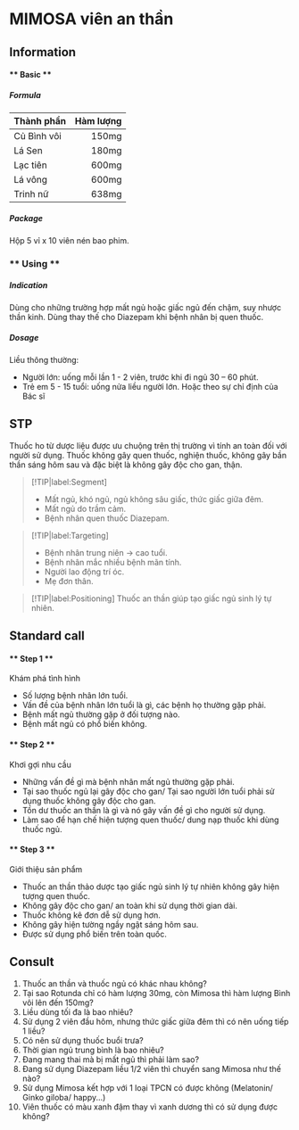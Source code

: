 # MIMOSA viên an thần
## Information

<!-- tabs:start -->

#### ** Basic **
##### Formula

| Thành phần | Hàm lượng |
|:---| ---:|
| Củ Bình vôi | 150mg|
| Lá Sen | 180mg|
| Lạc tiên | 600mg |
| Lá vông | 600mg |
| Trinh nữ | 638mg |

##### Package
Hộp 5 vỉ x 10 viên nén bao phim.

### ** Using **
##### Indication
Dùng cho những trường hợp mất ngủ hoặc giấc ngủ đến chậm, suy nhược thần kinh.
Dùng thay thế cho Diazepam khi bệnh nhân bị quen thuốc.

##### Dosage
Liều thông thường:
- Người lớn: uống mỗi lần 1 - 2 viên, trước khi đi ngủ 30 – 60 phút.
- Trẻ em 5 - 15 tuổi: uống nửa liều người lớn.
Hoặc theo sự chỉ định của Bác sĩ

<!-- tabs:end -->


## STP
Thuốc ho từ dược liệu được ưu chuộng trên thị trường vì tính an toàn đối với người sử dụng. Thuốc không gây quen thuốc, nghiện thuốc, không gây bần thần sáng hôm sau và đặc biệt là không gây độc cho gan, thận.

> [!TIP|label:Segment]
> - Mất ngủ, khó ngủ, ngủ không sâu giấc, thức giấc giữa đêm.
> - Mất ngủ do trầm cảm.
> - Bệnh nhân quen thuốc Diazepam.

> [!TIP|label:Targeting]
> - Bệnh nhân trung niên -> cao tuổi.
> - Bệnh nhân mắc nhiều bệnh mãn tính.
> - Người lao động trí óc.
> - Mẹ đơn thân.

> [!TIP|label:Positioning]
> Thuốc an thần giúp tạo giấc ngủ sinh lý tự nhiên.

## Standard call

<!-- tabs:start -->

#### ** Step 1 **
Khám phá tình hình
- Số lượng bệnh nhân lớn tuổi.
- Vấn đề của bệnh nhân lớn tuổi là gì, các bệnh họ thường gặp phải.
- Bệnh mất ngủ thường gặp ở đối tượng nào.
- Bệnh mất ngủ có phổ biến không.

#### ** Step 2 **
Khơi gợi nhu cầu
- Những vấn đề gì mà bệnh nhân mất ngủ thường gặp phải.
- Tại sao thuốc ngủ lại gây độc cho gan/ Tại sao người lớn tuổi phải sử dụng thuốc không gây độc cho gan.
- Tồn dư thuốc an thần là gì và nó gây vấn đề gì cho người sử dụng.
- Làm sao để hạn chế hiện tượng quen thuốc/ dung nạp thuốc khi dùng thuốc ngủ.

#### ** Step 3 **
Giới thiệu sản phẩm
- Thuốc an thần thảo dược tạo giấc ngủ sinh lý tự nhiên không gây hiện tượng quen thuốc.
- Không gây độc cho gan/ an toàn khi sử dụng thời gian dài.
- Thuốc không kê đơn dễ sử dụng hơn.
- Không gây hiện tường ngầy ngật sáng hôm sau.
- Được sử dụng phổ biến trên toàn quốc.

<!-- tabs:end -->

## Consult
1. Thuốc an thần và thuốc ngủ có khác nhau không?
2. Tại sao Rotunda chỉ có hàm lượng 30mg, còn Mimosa thì hàm lượng Bình vôi lên đến 150mg?
3. Liều dùng tối đa là bao nhiêu?
4. Sử dụng 2 viên đầu hôm, nhưng thức giấc giữa đêm thì có nên uống tiếp 1 liều?
5. Có nên sử dụng thuốc buổi trưa?
6. Thời gian ngủ trung bình là bao nhiêu?
7. Đang mang thai mà bị mất ngủ thì phải làm sao?
8. Đang sử dụng Diazepam liều 1/2 viên thì chuyển sang Mimosa như thế nào?
9. Sử dụng Mimosa kết hợp với 1 loại TPCN có được không (Melatonin/ Ginko giloba/ happy...)
10. Viên thuốc có màu xanh đậm thay vì xanh dương thì có sử dụng được không?
